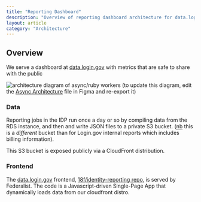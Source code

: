 ```yaml
---
title: "Reporting Dashboard"
description: "Overview of reporting dashboard architecture for data.login.gov"
layout: article
category: "Architecture"
---
```


## Overview

We serve a dashboard at [data.login.gov][data-login-gov] with metrics that are safe to
share with the public

![architecture diagram of async/ruby workers]({{site.baseurl}}/images/reporting-dashboard-diagram.png)
(to update this diagram, edit the [Async Architecture][figma] file in Figma and re-export it)

[figma]: https://www.figma.com/file/DGQZwlRbJtEZGJH0t2iMvD/data.login.gov-report-architecture

### Data

Reporting jobs in the IDP run once a day or so by compiling data from the RDS instance,
and then and write JSON files to a private S3 bucket.
(<abbr title="nota bene">nb</abbr> this is a *different* bucket than for Login.gov internal
reports which includes billing information).

This S3 bucket is exposed publicly via a CloudFront distribution.

### Frontend

The [data.login.gov][data-login-gov] frontend, [18f/identity-reporting repo][frontend-repo],
is served by Federalist. The code is a Javascript-driven Single-Page App that dynamically loads
data from our cloudfront distro.

[data-login-gov]: https://data.login.gov
[frontend-repo]: https://github.com/18f/identity-reporting
